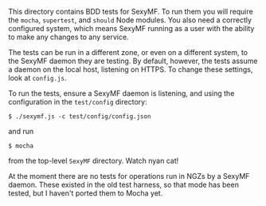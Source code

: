 This directory contains BDD tests for SexyMF. To run them you will
require the `mocha`, `supertest`, and `should` Node modules. You also
need a correctly configured system, which means SexyMF running as a user
with the ability to make any changes to any service.

The tests can be run in a different zone, or even on a different system,
to the SexyMF daemon they are testing. By default, however, the tests
assume a daemon on the local host, listening on HTTPS. To change these
settings, look at `config.js`.

To run the tests, ensure a SexyMF daemon is listening, and using the
configuration in the `test/config` directory:

    $ ./sexymf.js -c test/config/config.json

and run 

    $ mocha

from the top-level `SexyMF` directory. Watch nyan cat!

At the moment there are no tests for operations run in NGZs by a SexyMF
daemon. These existed in the old test harness, so that mode has been
tested, but I haven't ported them to Mocha yet.
